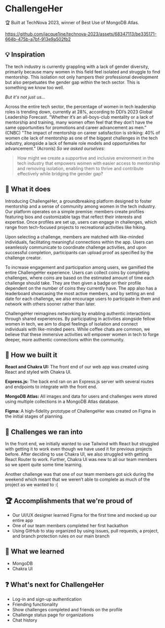 # ChallengeHer

🏆 Built at TechNova 2023, winner of Best Use of MongoDB Atlas.

https://github.com/jacque1ine/technova-2023/assets/68347113/be335171-664b-475b-a7bf-913e9a502fb2

## 💡 Inspiration
The tech industry is currently grappling with a lack of gender diversity, primarily because many women in this field feel isolated and struggle to find mentorship. This isolation not only hampers their professional development but also perpetuates the gender gap within the tech sector. This is something we know too well.

_But it's not just us..._

Across the entire tech sector, the percentage of women in tech leadership roles is trending down, currently at 28%, according to DDI’s 2023 Global Leadership Forecast.
"Whether it’s an all-boys-club mentality or a lack of mentorship and training, many women often feel that they don’t have the same opportunities for promotions and career advancement as men.” (CNBC)
"The impact of mentorship on career satisfaction is striking: 40% of women cite lack of mentorship as one of the biggest challenges in the tech industry, alongside a lack of female role models and opportunities for advancement." (Acronis)
_So we asked ourselves:_

> How might we create a supportive and inclusive environment in the tech industry that empowers women with easier access to mentorship and removing isolation, enabling them to thrive and contribute effectively while bridging the gender gap?

## 🤝 What it does
Introducing ChallengeHer, a groundbreaking platform designed to foster mentorship and a sense of community among women in the tech industry. Our platform operates on a simple premise: members create profiles featuring bios and customizable tags that reflect their interests and expertise. Once profiles are set up, users can engage in challenges, which range from tech-focused projects to recreational activities like hiking.

Upon selecting a challenge, members are matched with like-minded individuals, facilitating meaningful connections within the app. Users can seamlessly communicate to coordinate challenge activities, and upon successful completion, participants can upload proof as specified by the challenge creator.

To increase engagement and participation among users, we gamified the entire ChallengeHer experience. Users can collect coins by completing challenges, where coins are based on the estimated amount of time each challenge should take. They are then given a badge on their profile dependent on the number of coins they currently have. The app also has a leaderboard showcasing the most active members, and by setting an end date for each challenge, we also encourage users to participate in them and network with others sooner rather than later.

ChallengeHer reimagines networking by enabling authentic interactions through shared experiences. By participating in activities alongside fellow women in tech, we aim to dispel feelings of isolation and connect individuals with like-minded peers. While coffee chats are common, we believe that these immersive activities will empower women in tech to forge deeper, more authentic connections within the community.

## 🧰 How we built it
**React and Chakra UI:** The front end of our web app was created using React and styled with Chakra UI.

**Express.js:** The back end ran on an Express.js server with several routes and endpoints to integrate with the front end.

**MongoDB Atlas:** All images and data for users and challenges were stored using multiple collections in a MongoDB Atlas database.

**Figma:** A high-fidelity prototype of ChallengeHer was created on Figma in the initial stages of planning.

## 🤔 Challenges we ran into
In the front end, we initially wanted to use Tailwind with React but struggled with getting it to work even though we have used it for previous projects before. After deciding to use Chakra UI, we also struggled with getting React Router to work. Further, Chakra UI was new to all our team members so we spent quite some time learning.

Another challenge was that one of our team members got sick during the weekend which meant that we weren’t able to complete as much of the project as we wanted to :(

## 🏆 Accomplishments that we're proud of
* Our UI/UX designer learned Figma for the first time and mocked up our entire app
* One of our team members completed her first hackathon
* Using GitHub to stay organized by using issues, pull requests, a project, and branch protection rules on our main branch

## 🧠 What we learned
* MongoDB
* Chakra UI

## ❓ What's next for ChallengeHer
* Log-in and sign-up authentication
* Friending functionality
* Show challenges completed and friends on the profile
* Challenge status page for organizations
* Chat history

